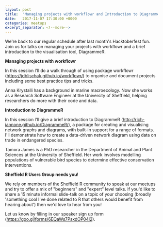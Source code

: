 ```yaml
---
layout: post
title:  "Managing projects with workflowr and Introduction to DiagrammeR"
date:   2017-11-07 17:30:00 +0000
categories: meetups
excerpt_separator: <!--more-->
---
```


We're back to our regular schedule after last month's Hacktoberfest fun. Join us for talks on managing your projects with workflowr and a brief introduction to the visualisation tool, DiagrammeR.

<!--more-->

**Managing projects with workflowr**

In this session I'll do a walk through of using package workflowr (https://jdblischak.github.io/workflowr/) to organise and document projects including some best practice tips and tricks.

Anna Krystalli has a background in marine macroecology. Now she works as a Research Software Engineer at the University of Sheffield, helping researchers do more with their code and data.

**Introduction to DiagrammeR**

In this session I'll give a brief introduction to DiagrammeR (http://rich-iannone.github.io/DiagrammeR/), a package for creating and visualising network graphs and diagrams, with built-in support for a range of formats. I'll demonstrate how to create a data-driven network diagram using data on trade in endangered species.

Tamora James is a PhD researcher in the Department of Animal and Plant Sciences at the University of Sheffield. Her work involves modelling populations of vulnerable bird species to determine effective conservation interventions.

**Sheffield R Users Group needs you!**

We rely on members of the Sheffield R community to speak at our meetups and try to offer a mix of "beginners" and "expert" level talks. If you'd like to share a 15 minute informal slide-talk on a topic of your choosing (broadly 'something cool I've done related to R that others would benefit from hearing about') then we'd love to hear from you!

Let us know by filling in our speaker sign up form (https://goo.gl/forms/6EQaWs7PsxdOP04l2).
